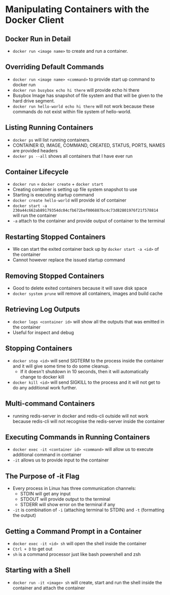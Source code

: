 # Manipulating Containers with the Docker Client

## Docker Run in Detail
- `docker run <image name>` to create and run a container.

## Overriding Default Commands
- `docker run <image name> <command>` to provide start up command to docker run
- `docker run busybox echo hi there` will provide echo hi there
- Busybox Image has snapshot of file system and that will be given to the hard drive segment.
- `docker run hello-world echo hi there` will not work because these commands do not exist within file system of hello-world.

## Listing Running Containers
- `docker ps` will list running containers.
- CONTAINER ID, IMAGE, COMMAND, CREATED, STATUS, PORTS, NAMES are provided headers
- `docker ps --all` shows all containers that I have ever run

## Container Lifecycle
- `docker run` = `docker create` + `docker start`
- Creating container is setting up file system snapshot to use
- Starting is executing startup command
- `docker create hello-world` will provide id of container
- `docker start -a 230a44c662ab89179354dc04cfb672bef006887bc4c73d82801976f21f578814` will run the container
- `-a` attach to the container and provide output of container to the terminal

## Restarting Stopped Containers
- We can start the exited container back up by `docker start -a <id>` of the container
- Cannot however replace the issued startup command

## Removing Stopped Containers
- Good to delete exited containers because it will save disk space
- `docker system prune` will remove all containers, images and build cache

## Retrieving Log Outputs
- `docker logs <container id>` will show all the outputs that was emitted in the container
- Useful for inspect and debug

## Stopping Containers
- `docker stop <id>` will send SIGTERM to the process inside the container and it will give some time to do some cleanup.
    - If it doesn't shutdown in 10 seconds, then it will automatically change to docker kill
- `docker kill <id>` will send SIGKILL to the process and it will not get to do any additional work further.

## Multi-command Containers
- running redis-server in docker and redis-cli outside will not work because redis-cli will not recognise the redis-server inside the container

## Executing Commands in Running Containers
- `docker exec -it <container id> <command>` will allow us to execute additional command in container
- `-it` allows us to provide input to the container

## The Purpose of -it Flag
- Every process in Linux has three communication channels:
    - STDIN will get any input
    - STDOUT will provide output to the terminal
    - STDERR will show error on the terminal if any
- `-it` is combination of `-i` (attaching terminal to STDIN) and `-t` (formatting the output)

## Getting a Command Prompt in a Container
- `docker exec -it <id> sh` will open the shell inside the container
- `Ctrl + D` to get out
- `sh` is a command processor just like bash powershell and zsh

## Starting with a Shell
- `docker run -it <image> sh` will create, start and run the shell inside the container and attach the container